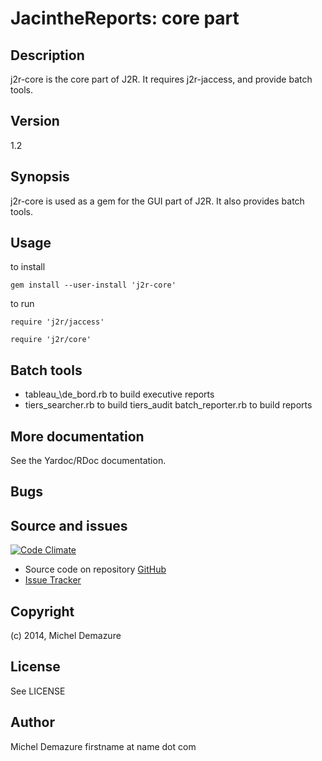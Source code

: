 # JacintheReports: core part

## Description
  j2r-core is the core part of J2R. It requires j2r-jaccess, and provide batch tools.

## Version
  1.2

## Synopsis
  j2r-core is used as a gem for the GUI part of J2R. It also provides batch tools.

## Usage
to install

  `gem install --user-install 'j2r-core'`

to run

 `require 'j2r/jaccess'`
 
 `require 'j2r/core'`

## Batch tools
* tableau\_\de_bord.rb to build executive reports
* tiers_searcher.rb to build tiers_audit
  batch\_reporter.rb to build reports 

## More documentation
   See the Yardoc/RDoc documentation.

## Bugs

## Source and issues
   [![Code Climate](https://codeclimate.com/github/badal/j2r-core.png)](https://codeclimate.com/github/badal/jacman-qt)

   * Source code on repository [GitHub](https://github.com/badal/j2r-core)
   * [Issue Tracker](https://bitbucket.org/mdemazure/j2r/issues?status=new&status=openissues/new)

## Copyright
   (c) 2014, Michel Demazure

## License
   See LICENSE

## Author
   Michel Demazure
   firstname at name dot com
